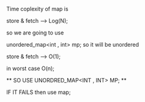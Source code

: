 Time coplexity of map is


store & fetch --> Log(N);


so we are going to use 

unordered_map<int , int> mp;
 so it will be unordered 

store & fetch --> O(1);

in worst case O(n);


** SO USE UNORDRED_MAP<INT , INT> MP; **

IF IT FAILS  then use map;

